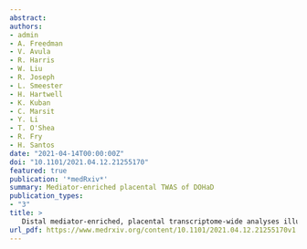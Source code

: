 ```yaml
---
abstract:
authors:
- admin
- A. Freedman
- V. Avula
- R. Harris
- W. Liu
- R. Joseph
- L. Smeester
- H. Hartwell
- K. Kuban
- C. Marsit
- Y. Li
- T. O'Shea
- R. Fry
- H. Santos
date: "2021-04-14T00:00:00Z"
doi: "10.1101/2021.04.12.21255170"
featured: true
publication: '*medRxiv*'
summary: Mediator-enriched placental TWAS of DOHaD
publication_types:
- "3"
title: >
   Distal mediator-enriched, placental transcriptome-wide analyses illustrate the Developmental Origins of Health and Disease
url_pdf: https://www.medrxiv.org/content/10.1101/2021.04.12.21255170v1.full.pdf
---
```

